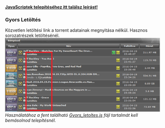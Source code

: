 **[JavaScriptek telepítéséhez itt találsz leírást!](https://github.com/Soresu/JavaScripts)**
### Gyors Letöltés
Közvetlen letöltési link a torrent adatainak megnyitása nélkül. Hasznos sorozatrészek letöltésénél.
![alt text](https://raw.githubusercontent.com/Soresu/Others/master/Images/JavaScripts/Ncore/NcoreGYL.png "Példa 1")<br>
 *Használatához a fent található [Gyors_letoltes.js](https://github.com/Soresu/JavaScripts/blob/master/Ncore/Gyors_letoltes.js) fájl tartalmát kell bemásolnod telepítésnél.*
